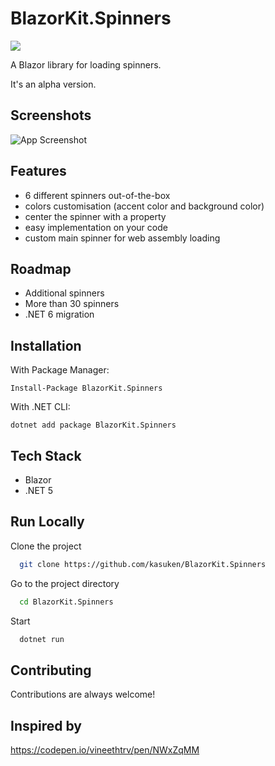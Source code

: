 
# BlazorKit.Spinners

![](https://countrush-prod.azurewebsites.net/l/badge/?repository=kasuken.BlazorKitSpinners)

A Blazor library for loading spinners.

It's an alpha version.


## Screenshots

![App Screenshot](https://github.com/kasuken/BlazorKit.Spinners/raw/dev/blazorkit.spinners.gif)


## Features

- 6 different spinners out-of-the-box
- colors customisation (accent color and background color)
- center the spinner with a property
- easy implementation on your code
- custom main spinner for web assembly loading


## Roadmap

- Additional spinners
- More than 30 spinners
- .NET 6 migration


## Installation

With Package Manager:

```
Install-Package BlazorKit.Spinners
```

With .NET CLI:

```
dotnet add package BlazorKit.Spinners
```
## Tech Stack

- Blazor
- .NET 5

## Run Locally

Clone the project

```bash
  git clone https://github.com/kasuken/BlazorKit.Spinners
```

Go to the project directory

```bash
  cd BlazorKit.Spinners
```

Start

```bash
  dotnet run
```


## Contributing

Contributions are always welcome!

## Inspired by

https://codepen.io/vineethtrv/pen/NWxZqMM
